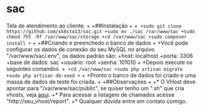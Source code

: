 # sac
 Tela de atendimento ao cliente.
+
+##Instalação
+
+```
+sudo git clone https://github.com/sk8sta13/sac.git
+sudo mv ./sac /var/www/sac
+sudo chmod 755 -Rf /var/www/sac/storage
+cd /var/www/sac
+sudo composer install
+```
+
+##Criando e preenchedo o banco de dados
+
+Você pode configurar os dados de conexão do seu MySQL no arquivo "/var/www/sac/.env", os dados padrão são:
+host: localhost
+porta: 3306
+base de dados: sac
+usuário: root
+senha: 101010
+
+Depois execute os seguintes comandos.
+```
+cd /var/www/sac
+sudo php artisan migrate
+sudo php artisan db:seed
+```
+
+Pronto o banco de dados foi criado e uma massa de dados de teste foi criada.
+
+##Observações
+
+* O VHost deve apontar para "/var/www/sac/public", se quiser tenho um ".sh" que cria vhosts, veja [aqui](https://github.com/sk8sta13/vhost).
+* Para acessar a listagem de chamados acesse "http://seu_vhost/report".
+* Qualquer dúvida entre em contato comigo.